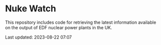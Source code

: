 # Nuke Watch

This repository includes code for retrieving the latest information available on the output of EDF nuclear power plants in the UK.

Last updated: 2023-08-22 07:07